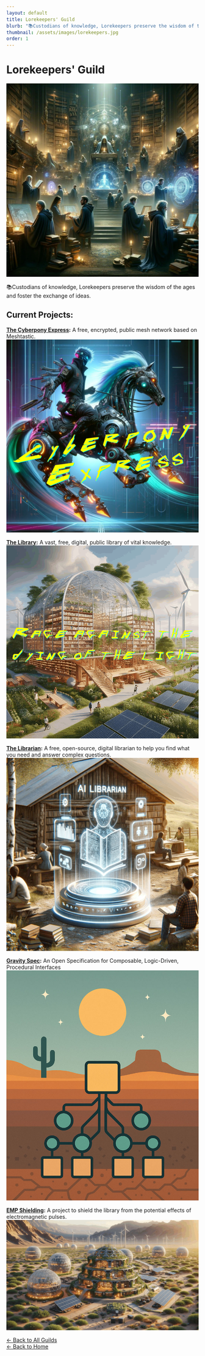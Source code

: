 ```yaml
---
layout: default
title: Lorekeepers' Guild
blurb: "📚Custodians of knowledge, Lorekeepers preserve the wisdom of the ages and foster the exchange of ideas."
thumbnail: /assets/images/lorekeepers.jpg
order: 1
---
```


# Lorekeepers' Guild

<img src="/assets/images/lorekeepers.jpg" class="photo">

📚Custodians of knowledge, Lorekeepers preserve the wisdom of the ages and foster the exchange of ideas.

## Current Projects:

**[The Cyberpony Express](/guilds/lorekeepers/cyberpony-express):** A free, encrypted, public mesh network based on Meshtastic.  
<img src="/assets/images/cyberpony-express.jpg" class="photo">

**[The Library](/guilds/lorekeepers/library):** A vast, free, digital, public library of vital knowledge.  
<img src="/assets/images/library-rage.gif" alt="Rage against the dying of the light" class="photo">

**[The Librarian](/guilds/lorekeepers/librarian):** A free, open-source, digital librarian to help you find what you need and answer complex questions.  
<img src="/assets/images/librarian.gif" class="photo">

**[Gravity Spec](/guilds/lorekeepers/gravity-spec/):** An Open Specification for Composable, Logic-Driven, Procedural Interfaces  
<img src="/assets/images/gravity-spec.jpg" class="photo">

**[EMP Shielding](/guilds/lorekeepers/emp-shielding):** A project to shield the library from the potential effects of electromagnetic pulses.  
<img src="/assets/images/emp-shielding.jpg" class="photo">


[← Back to All Guilds](/guilds/)  
[← Back to Home](/)
